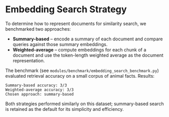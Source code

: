 # Embedding Search Strategy

To determine how to represent documents for similarity search, we benchmarked two
approaches:

* **Summary-based** – encode a summary of each document and compare queries
  against those summary embeddings.
* **Weighted-average** – compute embeddings for each chunk of a document and use
  the token-length weighted average as the document representation.

The benchmark (see `modules/benchmark/embedding_search_benchmark.py`) evaluated retrieval
accuracy on a small corpus of animal facts. Results:

```
Summary-based accuracy: 3/3
Weighted-average accuracy: 3/3
Chosen approach: summary-based
```

Both strategies performed similarly on this dataset; summary-based search is
retained as the default for its simplicity and efficiency.
